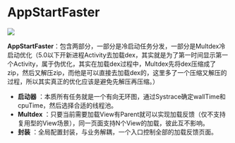 # AppStartFaster

[![](https://jitpack.io/v/NoEndToLF/AppStartFaster.svg)](https://jitpack.io/#NoEndToLF/AppStartFaster)

**AppStartFaster**：包含两部分，一部分是冷启动任务分发，一部分是Multdex冷启动优化（5.0以下开新进程Activity去加载dex，其实就是为了第一时间显示第一个Activity，属于伪优化，其实在加载dex过程中，Multdex先将dex压缩成了zip，然后又解压zip，而他是可以直接去加载dex的，这里多了一个压缩又解压的过程，所以其实真正的优化应该是避免先解压再压缩。）
- **启动器** ：本质所有任务就是一个有向无环图，通过Systrace确定wallTime和cpuTime，然后选择合适的线程池。
- **Multdex** ：只要当前需要加载View有Parent就可以实现加载反馈（仅不支持复用型的View场景），同一页面支持N个View的加载，彼此互不影响。
- **封装** ：全局配置封装，与业务解耦，一个入口控制全部的加载反馈页面。


